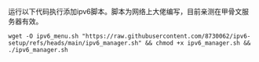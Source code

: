 运行以下代码执行添加ipv6脚本。脚本为网络上大佬编写，目前亲测在甲骨文服务器有效。

~~~shell
wget -O ipv6_menu.sh "https://raw.githubusercontent.com/8730062/ipv6-setup/refs/heads/main/ipv6_manager.sh" && chmod +x ipv6_manager.sh && ./ipv6_manager.sh
~~~

